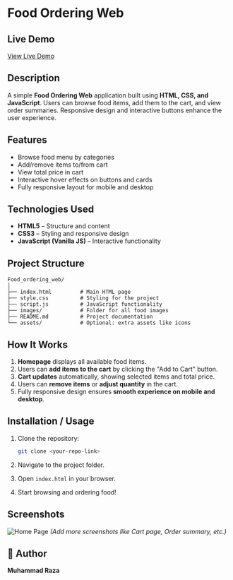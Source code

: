 #  Food Ordering Web


## Live Demo

[View Live Demo](#)  <!-- Replace # with your live demo link if hosted -->

##  Description

A simple **Food Ordering Web** application built using **HTML, CSS, and JavaScript**.
Users can browse food items, add them to the cart, and view order summaries.
Responsive design and interactive buttons enhance the user experience.

## Features

* Browse food menu by categories
* Add/remove items to/from cart
* View total price in cart
* Interactive hover effects on buttons and cards
* Fully responsive layout for mobile and desktop

##  Technologies Used

* **HTML5** – Structure and content
* **CSS3** – Styling and responsive design
* **JavaScript (Vanilla JS)** – Interactive functionality

##  Project Structure

```
Food_ordering_web/
│
├── index.html         # Main HTML page
├── style.css          # Styling for the project
├── script.js          # JavaScript functionality
├── images/            # Folder for all food images
├── README.md          # Project documentation
└── assets/            # Optional: extra assets like icons
```

##  How It Works

1. **Homepage** displays all available food items.
2. Users can **add items to the cart** by clicking the "Add to Cart" button.
3. **Cart updates** automatically, showing selected items and total price.
4. Users can **remove items** or **adjust quantity** in the cart.
5. Fully responsive design ensures **smooth experience on mobile and desktop**.

##  Installation / Usage

1. Clone the repository:

   ```bash
   git clone <your-repo-link>
   ```
2. Navigate to the project folder.
3. Open `index.html` in your browser.
4. Start browsing and ordering food!

##  Screenshots

![Home Page](https://github.com/user-attachments/assets/06f6422f-2fa0-4b6f-a6b1-ff1fce770392)
*(Add more screenshots like Cart page, Order summary, etc.)*

## 👤 Author

**Muhammad Raza**

